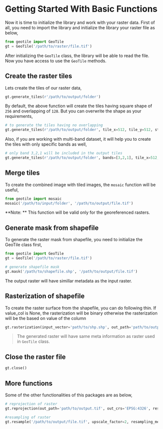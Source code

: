 # Getting Started With Basic Functions

Now it is time to initialize the library and work with your raster data. First of all, you need to import the library and initialize the library your raster file as below,

```python
from geotile import GeoTile
gt = GeoTile('/path/to/raster/file.tif')
```

After initializing the `GeoTile` class, the library will be able to read the file. Now you have access to use the `GeoTile` methods.

## Create the raster tiles

Lets create the tiles of our raster data,

```python
gt.generate_tiles(r'/path/to/output/folder')
```

By default, the above function will create the tiles having square shape of `256` and overlapping of `128`. But you can overwrite the shape as your requirements,

```python
# to generate the tiles having no overlapping
gt.generate_tiles(r'/path/to/output/folder', tile_x=512, tile_y=512, stride_x=512, stride_y=512)
```

Also, if you are working with multi-band dataset, it will help you to create the tiles with only specific bands as well,

```python
# only band 3,2,1 will be included in the output tiles
gt.generate_tiles(r'/path/to/output/folder', bands=[3,2,1], tile_x=512, tile_y=512, stride_x=512, stride_y=512)
```

## Merge tiles

To create the combined image with tiled images, the `mosaic` function will be useful,

```python
from geotile import mosaic
mosaic('/path/to/input/folder', '/path/to/output/file.tif')
```

**Note: ** This function will be valid only for the georeferenced rasters.

## Generate mask from shapefile

To generate the raster mask from shapefile, you need to initialize the GeoTile class first,

```python
from geotile import GeoTile
gt = GeoTile('/path/to/raster/file.tif')

# generate shapefile mask
gt.mask('/path/to/shapefile.shp', '/path/to/output/file.tif')
```

The output raster will have simillar metadata as the input raster.

## Rasterization of shapefile

To create the raster surface from the shapefile, you can do following thin. If value_col is None, the rasterization will be binary otherwise the rasterization will be the based on value of the column

```python
gt.rasterization(input_vector='path/to/shp.shp', out_path='path/to/output.tif' value_col=None)
```

> The generated raster will have same meta information as raster used in `GeoTile` class.

## Close the raster file

```python
gt.close()
```

## More functions

Some of the other functionalities of this packages are as below,

```python
# reprojection of raster
gt.reprojection(out_path='path/to/output.tif', out_crs='EPSG:4326', resampling_method='nearest')

#resampling of raster
gt.resample('/path/to/output/file.tif', upscale_factor=2, resampling_method='bilinear')
```

